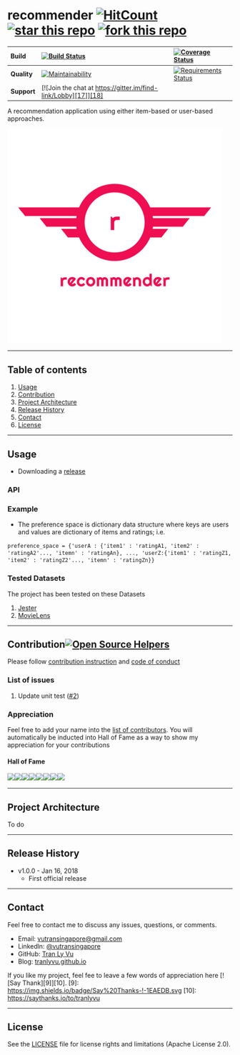 # **recommender** [![HitCount][1]][2] [![star this repo][21]][22] [![fork this repo][23]][24] 

[1]: http://hits.dwyl.io/tranlyvu/recommender.svg
[2]: http://hits.dwyl.io/tranlyvu/recommender
[21]: http://githubbadges.com/star.svg?user=tranlyvu&repo=recommender&style=default
[22]: https://github.com/tranlyvu/recommender
[23]: http://githubbadges.com/fork.svg?user=tranlyvu&repo=recommender&style=default
[24]: https://github.com/tranlyvu/recommender/fork

| Build | [![Build Status][3]][4] | [![Coverage Status][5]][6] |
| :--- | :--- | :---  |
| **Quality** | [![Maintainability][13]][14] | [![Requirements Status][19]][20] |
| **Support** | [![Join the chat at https://gitter.im/find-link/Lobby][17]][18] |  |

[3]: https://travis-ci.org/tranlyvu/recommender.svg?branch=dev
[4]: https://travis-ci.org/tranlyvu/recommender
[5]:https://coveralls.io/repos/github/tranlyvu/recommender/badge.svg?branch=dev
[6]: https://coveralls.io/github/tranlyvu/recommender?branch=dev

[13]: https://api.codeclimate.com/v1/badges/de05d6acb8cd3b11aa0c/maintainability
[14]: https://codeclimate.com/github/tranlyvu/recommender/maintainability


[19]: https://requires.io/github/tranlyvu/recommender/requirements.svg?branch=dev
[20]: https://requires.io/github/tranlyvu/recommender/requirements/?branch=dev

[17]: https://badges.gitter.im/gitterHQ/gitter.png
[18]: https://gitter.im/recommender-engine


A recommendation application using either item-based or user-based approaches.

<img src="img/recommender.png" width="480" alt="Combined Image" />

---
Table of contents
---

1. [Usage](#Usage)
2. [Contribution](#Contribution) 
3. [Project Architecture](#Project-Architecture)
4. [Release History](#Release-History)
5. [Contact](#Contact)
6. [License](#License)

---
Usage
---

- Downloading a [release](https://github.com/tranlyvu/recommender/releases)

### API

### Example

- The preference space is dictionary data structure where keys are users and values are dictionary of items and ratings; i.e. 

```
preference_space = {'userA : {'item1' : 'ratingA1, 'item2' : 'ratingA2'..., 'itemn' : 'ratingAn}, ..., 'userZ:{'item1' : 'ratingZ1, 'item2' : 'ratingZ2'..., 'itemn' : 'ratingZn}}
```

### Tested Datasets

The project has been tested on these Datasets

1. [Jester](http://goldberg.berkeley.edu/jester-data)
2. [MovieLens](http://files.grouplens.org/datasets/movielens/)

---
Contribution[![Open Source Helpers][7]][8] 
---
[7]: https://www.codetriage.com/tranlyvu/recommender/badges/users.svg
[8]: https://www.codetriage.com/tranlyvu/recommender

Please follow [contribution instruction](https://github.com/tranlyvu/recommender/blob/dev/CONTRIBUTING.md) and [code of conduct](https://github.com/tranlyvu/recommender/blob/dev/CODE-OF-CONDUCT.md)

### List of issues

1. Update unit test ([#2](https://github.com/tranlyvu/recommender/issues/2))

### Appreciation

Feel free to add your name into the [list of contributors](https://github.com/tranlyvu/recommender/blob/dev/CONTRIBUTORS.md). You will automatically be inducted into Hall of Fame as a way to show my appreciation for your contributions

#### Hall of Fame

[![](https://sourcerer.io/fame/tranlyvu/tranlyvu/recommender/images/0)](https://sourcerer.io/fame/tranlyvu/tranlyvu/recommender/links/0)[![](https://sourcerer.io/fame/tranlyvu/tranlyvu/recommender/images/1)](https://sourcerer.io/fame/tranlyvu/tranlyvu/recommender/links/1)[![](https://sourcerer.io/fame/tranlyvu/tranlyvu/recommender/images/2)](https://sourcerer.io/fame/tranlyvu/tranlyvu/recommender/links/2)[![](https://sourcerer.io/fame/tranlyvu/tranlyvu/recommender/images/3)](https://sourcerer.io/fame/tranlyvu/tranlyvu/recommender/links/3)[![](https://sourcerer.io/fame/tranlyvu/tranlyvu/recommender/images/4)](https://sourcerer.io/fame/tranlyvu/tranlyvu/recommender/links/4)[![](https://sourcerer.io/fame/tranlyvu/tranlyvu/recommender/images/5)](https://sourcerer.io/fame/tranlyvu/tranlyvu/recommender/links/5)[![](https://sourcerer.io/fame/tranlyvu/tranlyvu/recommender/images/6)](https://sourcerer.io/fame/tranlyvu/tranlyvu/recommender/links/6)[![](https://sourcerer.io/fame/tranlyvu/tranlyvu/recommender/images/7)](https://sourcerer.io/fame/tranlyvu/tranlyvu/recommender/links/7)

---
Project Architecture
---

To do

---
Release History
---

* v1.0.0 - Jan 16, 2018
	* First official release

---
Contact
---

Feel free to contact me to discuss any issues, questions, or comments.
*  Email: vutransingapore@gmail.com
*  Linkedln: [@vutransingapore](https://www.linkedin.com/in/tranlyvu/)
*  GitHub: [Tran Ly Vu](https://github.com/tranlyvu)
*  Blog: [tranlyvu.github.io](https://tranlyvu.github.io/)

If you like my project, feel fee to leave a few words of appreciation here [![Say Thank][9]][10].
[9]: https://img.shields.io/badge/Say%20Thanks-!-1EAEDB.svg
[10]: https://saythanks.io/to/tranlyvu

---
License
---

See the [LICENSE](https://github.com/tranlyvu/recommender/blob/master/LICENSE) file for license rights and limitations (Apache License 2.0).


